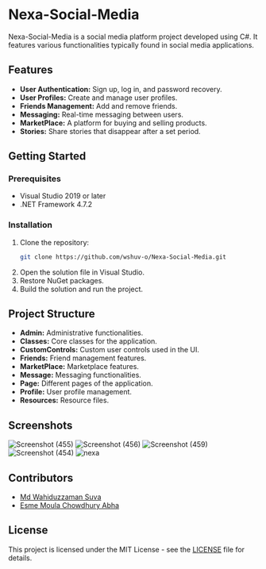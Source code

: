# Nexa-Social-Media
 
Nexa-Social-Media is a social media platform project developed using C#. It features various functionalities typically found in social media applications.
 
## Features
- **User Authentication:** Sign up, log in, and password recovery.
- **User Profiles:** Create and manage user profiles.
- **Friends Management:** Add and remove friends.
- **Messaging:** Real-time messaging between users.
- **MarketPlace:** A platform for buying and selling products.
- **Stories:** Share stories that disappear after a set period.

## Getting Started

### Prerequisites
- Visual Studio 2019 or later
- .NET Framework 4.7.2

### Installation
1. Clone the repository:
    ```bash
    git clone https://github.com/wshuv-o/Nexa-Social-Media.git
    ```
2. Open the solution file in Visual Studio.
3. Restore NuGet packages.
4. Build the solution and run the project.

## Project Structure
- **Admin:** Administrative functionalities.
- **Classes:** Core classes for the application.
- **CustomControls:** Custom user controls used in the UI.
- **Friends:** Friend management features.
- **MarketPlace:** Marketplace features.
- **Message:** Messaging functionalities.
- **Page:** Different pages of the application.
- **Profile:** User profile management.
- **Resources:** Resource files.

## Screenshots
![Screenshot (455)](https://github.com/wshuv-o/Nexa-Social-Media/assets/100506316/7b7b8a9a-9299-44a0-80d5-97c5f9c3002e)
![Screenshot (456)](https://github.com/wshuv-o/Nexa-Social-Media/assets/100506316/b2a5f451-82e7-4372-899f-214c22a000d8)
![Screenshot (459)](https://github.com/wshuv-o/Nexa-Social-Media/assets/100506316/548b3b0f-3456-45f6-9bec-e8cc13c5a912)
![Screenshot (454)](https://github.com/wshuv-o/Nexa-Social-Media/assets/100506316/45a60e7d-ba04-4849-a9d9-51915ce7f3aa)
![nexa](https://github.com/wshuv-o/Nexa-Social-Media/assets/100506316/0f5c85ca-2c65-46c0-be69-8a8513100f44)

## Contributors
- [Md Wahiduzzaman Suva](https://github.com/wshuv-o)
- [Esme Moula Chowdhury Abha](https://github.com/EsmeAbha)
## License
This project is licensed under the MIT License - see the [LICENSE](LICENSE) file for details.
